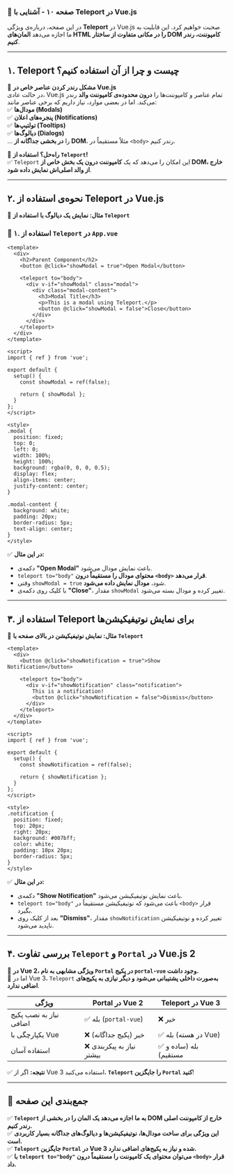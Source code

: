 ### **📌 صفحه ۱۰ - آشنایی با Teleport در Vue.js**  

در این صفحه، درباره‌ی ویژگی **Teleport** در Vue.js صحبت خواهیم کرد. این قابلیت به ما اجازه می‌دهد **المان‌های HTML را در مکانی متفاوت از ساختار DOM کامپوننت، رندر کنیم**.  

---

## **۱. Teleport چیست و چرا از آن استفاده کنیم؟**  

📌 **مشکل رندر کردن عناصر خاص در Vue.js**  
در حالت عادی، Vue.js تمام عناصر و کامپوننت‌ها را **درون محدوده‌ی کامپوننت والد** رندر می‌کند. اما در بعضی موارد، نیاز داریم که برخی عناصر مانند:  
✅ **مودال‌ها (Modals)**  
✅ **پنجره‌های اعلان (Notifications)**  
✅ **تولتیپ‌ها (Tooltips)**  
✅ **دیالوگ‌ها (Dialogs)**  
... را **در بخشی جداگانه از DOM**، مثلاً مستقیماً در `<body>` رندر کنیم.  

🔹 **راه‌حل؟ استفاده از `Teleport`!**  
✅ `Teleport` این امکان را می‌دهد که یک **کامپوننت درون یک بخش خاص از DOM، خارج از والد اصلی‌اش نمایش داده شود**.  

---

## **۲. نحوه‌ی استفاده از Teleport در Vue.js**  

📌 **مثال: نمایش یک دیالوگ با استفاده از `Teleport`**  

### **📍 ۱. استفاده از `Teleport` در `App.vue`**  

```vue
<template>
  <div>
    <h2>Parent Component</h2>
    <button @click="showModal = true">Open Modal</button>

    <teleport to="body">
      <div v-if="showModal" class="modal">
        <div class="modal-content">
          <h3>Modal Title</h3>
          <p>This is a modal using Teleport.</p>
          <button @click="showModal = false">Close</button>
        </div>
      </div>
    </teleport>
  </div>
</template>

<script>
import { ref } from 'vue';

export default {
  setup() {
    const showModal = ref(false);

    return { showModal };
  }
};
</script>

<style>
.modal {
  position: fixed;
  top: 0;
  left: 0;
  width: 100%;
  height: 100%;
  background: rgba(0, 0, 0, 0.5);
  display: flex;
  align-items: center;
  justify-content: center;
}

.modal-content {
  background: white;
  padding: 20px;
  border-radius: 5px;
  text-align: center;
}
</style>
```

✅ **در این مثال:**  
- دکمه‌ی **"Open Modal"** باعث نمایش مودال می‌شود.  
- `teleport to="body"` **محتوای مودال را مستقیماً درون `<body>` قرار می‌دهد**.  
- وقتی `showModal = true` شود، **مودال نمایش داده می‌شود**.  
- با کلیک روی دکمه‌ی **"Close"**، مقدار `showModal` تغییر کرده و مودال بسته می‌شود.  

---

## **۳. استفاده از Teleport برای نمایش نوتیفیکیشن‌ها**  

📌 **مثال: نمایش نوتیفیکیشن در بالای صفحه با `Teleport`**  

```vue
<template>
  <div>
    <button @click="showNotification = true">Show Notification</button>

    <teleport to="body">
      <div v-if="showNotification" class="notification">
        This is a notification!
        <button @click="showNotification = false">Dismiss</button>
      </div>
    </teleport>
  </div>
</template>

<script>
import { ref } from 'vue';

export default {
  setup() {
    const showNotification = ref(false);

    return { showNotification };
  }
};
</script>

<style>
.notification {
  position: fixed;
  top: 20px;
  right: 20px;
  background: #007bff;
  color: white;
  padding: 10px 20px;
  border-radius: 5px;
}
</style>
```

✅ **در این مثال:**  
- دکمه‌ی **"Show Notification"** باعث نمایش نوتیفیکیشن می‌شود.  
- `teleport to="body"` باعث می‌شود که نوتیفیکیشن مستقیماً در `<body>` قرار بگیرد.  
- بعد از کلیک روی **"Dismiss"**، مقدار `showNotification` تغییر کرده و نوتیفیکیشن ناپدید می‌شود.  

---

## **۴. بررسی تفاوت `Teleport` و `Portal` در Vue.js 2**  

📌 **در Vue 2، ویژگی مشابهی به نام `Portal` در پکیج `portal-vue` وجود داشت.**  
🔹 اما در Vue 3، `Teleport` **به‌صورت داخلی پشتیبانی می‌شود و دیگر نیازی به پکیج‌های اضافی ندارد**.  

| ویژگی           | Portal در Vue 2 | Teleport در Vue 3 |
|----------------|----------------|----------------|
| نیاز به نصب پکیج اضافی | ✅ بله (`portal-vue`) | ❌ خیر |
| یکپارچگی با Vue | ❌ خیر (پکیج جداگانه) | ✅ بله (در هسته Vue) |
| استفاده آسان | ❌ نیاز به پیکربندی بیشتر | ✅ بله (ساده و مستقیم) |

✅ **نتیجه:** اگر از Vue 3 استفاده می‌کنید، **`Teleport` را جایگزین `Portal` کنید**!  

---

## **📌 جمع‌بندی این صفحه**  

✅ **`Teleport` به ما اجازه می‌دهد یک المان را در بخشی از DOM خارج از کامپوننت اصلی رندر کنیم.**  
✅ **این ویژگی برای ساخت مودال‌ها، نوتیفیکیشن‌ها و دیالوگ‌های جداگانه بسیار کاربردی است.**  
✅ **`Teleport` جایگزین `Portal` در Vue 3 شده و نیاز به پکیج‌های اضافی ندارد.**  
✅ **با `teleport to="body"` می‌توان محتوای یک کامپوننت را مستقیماً درون `<body>` قرار داد.**  

